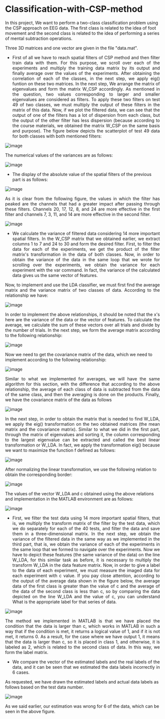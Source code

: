 # Classification-with-CSP-method

In this project, We want to perform a two-class classification problem using the CSP approach on EEG data.
The first class is related to the idea of ​​foot movement and the second class is related to the idea of ​​performing a series of mental subtraction operations. 

Three 3D matrices and one vector are given in the file "data.mat".

* <p align="justify"> First of all we have to reach spatial filters of CSP method and then filter train data with them. For this purpose, we scroll over each of the experiments and multiply the training data matrix by its output and finally average over the values ​​of the experiments. After obtaining the correlation of each of the classes, in the next step, we apply eig() funtion on these two matrices. In the next step, We arrange the matrix of eigenvalues ​​and form the matrix W_CSP accordingly. As mentioned in the question, two values ​​corresponding to larger and smaller eigenvalues ​​are considered as filters. To apply these two filters on test 49 of two classes, we must multiply the output of these filters in the matrix of this data. Now, if we plot the filtered data, we can see that the output of one of the filters has a lot of dispersion from each class, but the output of the other filter has less dispersion (because according to the course materials, we obtained the matrix W_CSP on the same basis and purpose). The figure below depicts the scatterplot of test 49 data for both classes with both mentioned filters: </p>
![image](https://github.com/SogolGoodarzi/Classification-with-CSP-method/assets/125180530/b6d95876-6173-4d00-bf79-64379bdb4477)

The numerical values ​​of the variances are as follows:

![image](https://github.com/SogolGoodarzi/Classification-with-CSP-method/assets/125180530/4dac608e-9831-4a9f-b4bb-6ff95d023913)

* The display of the absolute value of the spatial filters of the previous part is as follows:

![image](https://github.com/SogolGoodarzi/Classification-with-CSP-method/assets/125180530/eb2d5904-ba0b-418f-9c1a-9665d1e28e44)

<p align="justify"> As it is clear from the following figure, the values ​​in which the filter has peaked are the channels that had a greater impact after passing through these filters. Channels 20, 17, 12, 8, and 24 are more effective in the first filter and channels 7, 3, 11, and 14 are more effective in the second filter. </p>

![image](https://github.com/SogolGoodarzi/Classification-with-CSP-method/assets/125180530/14ab331a-caca-4797-8873-3b04af5272f0)

* <p align="justify"> We calculate the variance of filtered data considering 14 more important spatial filters. In the W_CSP matrix that we obtained earlier, we extract columns 1 to 7 and 24 to 30 and form the desired filter. First, to filter the data for each of the experiments, we get the product of the filter matrix's transformation in the data of both classes. Now, in order to obtain the variance of the data in the same loop that we wrote for scrolling over the experiments, we obtain the variance for each experiment with the var command. In fact, the variance of the calculated data gives us the same vector of features. </p>

<p align="justify"> Now, to implement and use the LDA classifier, we must first find the average matrix and the variance matrix of two classes of data. According to the relationship we have: </p>

![image](https://github.com/SogolGoodarzi/Classification-with-CSP-method/assets/125180530/d52332da-f305-4453-9f80-f5a65b3fe6ac)

<p align="justify"> In order to implement the above relationships, it should be noted that the x's here are the variance of the data or the vector of features. To calculate the average, we calculate the sum of these vectors over all trials and divide by the number of trials. In the next step, we form the average matrix according to the following relationship: </p>

![image](https://github.com/SogolGoodarzi/Classification-with-CSP-method/assets/125180530/d89de367-0833-412c-8929-1a769d10521e)

Now we need to get the covariance matrix of the data, which we need to implement according to the following relationship:

![image](https://github.com/SogolGoodarzi/Classification-with-CSP-method/assets/125180530/2513a346-2ee1-4145-bfe9-8fd4ed7cc2a5)

<p align="justify"> Similar to what we implemented for averages, we will have the same algorithm for this section, with the difference that according to the above relationship, the average of each class of data is subtracted from the data of the same class, and then the averaging is done on the products. Finally, we have the covariance matrix of the data as follows </p>

![image](https://github.com/SogolGoodarzi/Classification-with-CSP-method/assets/125180530/12b907b2-d928-41c4-aad2-df1d91c78852)

<p align="justify"> In the next step, in order to obtain the matrix that is needed to find W_LDA, we apply the eig() transformation on the two obtained matrices (the mean matrix and the covariance matrix). Similar to what we did in the first part, through the matrix of eigenvalues ​​and sorting it, the column corresponding to the largest eigenvalue can be extracted and called the best linear transformation or W_LDA. In fact, we apply the transformation eig() because we want to maximize the function f defined as follows: </p>

![image](https://github.com/SogolGoodarzi/Classification-with-CSP-method/assets/125180530/8b3dfed1-e0a2-4b52-afca-ee00bc2336aa)

After normalizing the linear transformation, we use the following relation to obtain the corresponding border:

![image](https://github.com/SogolGoodarzi/Classification-with-CSP-method/assets/125180530/46864d0a-a946-4fc5-8201-c551777d322d)

The values ​​of the vector W_LDA and c obtained using the above relations and implementation in the MATLAB environment are as follows:

![image](https://github.com/SogolGoodarzi/Classification-with-CSP-method/assets/125180530/c436eee9-5551-4a99-af19-3c6ff5e07515)

* <p align="justify"> First, we filter the test data using 14 more important spatial filters, that is, we multiply the transform matrix of the filter by the test data, which we do separately for each of the 40 tests, and filter the data and save them in a three-dimensional matrix. In the next step, we obtain the variance of the filtered data in the same way as we implemented in the third part, that is, we obtain the variance of each of the experiments in the same loop that we formed to navigate over the experiments. Now we have to depict these features (the same variance of the data) on the line W_LDA, for this similar task as before, it is necessary to multiply the transform W_LDA in the data feature matrix. Now, in order to give a label to the data of each experiment, we must measure the imaged data for each experiment with c value. If you pay close attention, according to the output of the average data shown in the figure below, the average data of the first class is greater than the value of c and the average of the data of the second class is less than c, so by comparing the data depicted on the line W_LDA and the value of c, you can understand What is the appropriate label for that series of data. </p>

![image](https://github.com/SogolGoodarzi/Classification-with-CSP-method/assets/125180530/fbee5684-c77d-4562-9710-25bd7967d138)

<p align="justify"> The method we implemented in MATLAB is that we have placed the condition that the data is larger than c, which works in MATLAB in such a way that if the condition is met, it returns a logical value of 1, and if it is not met, it returns 0. As a result, for the case where we have output 1, it means that the data is larger than c, so it is placed in class 1, and otherwise, it is labeled as 2, which is related to the second class of data. In this way, we form the label matrix. </p>

* <p align="justify"> We compare the vector of the estimated labels and the real labels of the data, and it can be seen that we estimated the data labels incorrectly in 6 cases. </p>
As requested, we have drawn the estimated labels and actual data labels as follows based on the test data number.

![image](https://github.com/SogolGoodarzi/Classification-with-CSP-method/assets/125180530/b24b35ed-7420-4ecf-95a3-0a92828ae2b2)

As we said earlier, our estimation was wrong for 6 of the data, which can be seen in the above figure.
